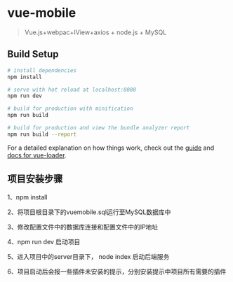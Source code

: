 # vue-mobile

> Vue.js+webpac+IView+axios + node.js + MySQL

## Build Setup

``` bash
# install dependencies
npm install

# serve with hot reload at localhost:8080
npm run dev

# build for production with minification
npm run build

# build for production and view the bundle analyzer report
npm run build --report
```

For a detailed explanation on how things work, check out the [guide](http://vuejs-templates.github.io/webpack/) and [docs for vue-loader](http://vuejs.github.io/vue-loader).


## 项目安装步骤
1、npm install 

2、将项目根目录下的vuemobile.sql运行至MySQL数据库中

3、修改配置文件中的数据库连接和配置文件中的IP地址

4、npm run dev 启动项目

5、进入项目中的server目录下， node index 启动后端服务

6、项目启动后会报一些插件未安装的提示，分别安装提示中项目所有需要的插件
